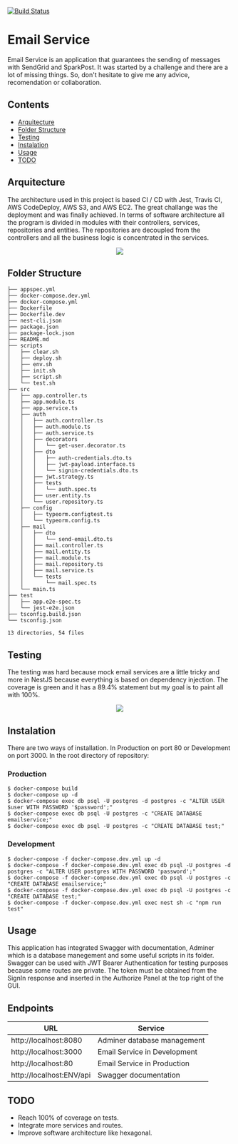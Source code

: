 [![Build Status](https://travis-ci.com/vargas88hugo/email-service.svg?branch=master)](https://travis-ci.com/vargas88hugo/email-service)
# Email Service

Email Service is an application that guarantees the sending of messages with SendGrid and SparkPost. It was started by a challenge and there are a lot of missing things. So, don't hesitate to give me any advice, recomendation or collaboration.

## Contents
- [Arquitecture](#Arquitecture)
- [Folder Structure](#Folder)
- [Testing](#Testing)
- [Instalation](#Instalation)
- [Usage](#Usage)
- [TODO](#TODO)

<a name="Arquitecture"></a>
## Arquitecture
The architecture used in this project is based CI / CD with Jest, Travis CI, AWS CodeDeploy, AWS S3, and AWS EC2. The great challange was the deployment and was finally achieved. In terms of software architecture all the program is divided in modules with their controllers, services, repositories and entities. The repositories are decoupled from the controllers and all the business logic is concentrated in the services.
<div align="center">
<img align="center" src="https://i.imgur.com/3XL71bZ.png" />
</div>

<a name="Folder"></a>
## Folder Structure
```
├── appspec.yml
├── docker-compose.dev.yml
├── docker-compose.yml
├── Dockerfile
├── Dockerfile.dev
├── nest-cli.json
├── package.json
├── package-lock.json
├── README.md
├── scripts
│   ├── clear.sh
│   ├── deploy.sh
│   ├── env.sh
│   ├── init.sh
│   ├── script.sh
│   └── test.sh
├── src
│   ├── app.controller.ts
│   ├── app.module.ts
│   ├── app.service.ts
│   ├── auth
│   │   ├── auth.controller.ts
│   │   ├── auth.module.ts
│   │   ├── auth.service.ts
│   │   ├── decorators
│   │   │   └── get-user.decorator.ts
│   │   ├── dto
│   │   │   ├── auth-credentials.dto.ts
│   │   │   ├── jwt-payload.interface.ts
│   │   │   └── signin-credentials.dto.ts
│   │   ├── jwt.strategy.ts
│   │   ├── tests
│   │   │   └── auth.spec.ts
│   │   ├── user.entity.ts
│   │   └── user.repository.ts
│   ├── config
│   │   ├── typeorm.configtest.ts
│   │   └── typeorm.config.ts
│   ├── mail
│   │   ├── dto
│   │   │   └── send-email.dto.ts
│   │   ├── mail.controller.ts
│   │   ├── mail.entity.ts
│   │   ├── mail.module.ts
│   │   ├── mail.repository.ts
│   │   ├── mail.service.ts
│   │   └── tests
│   │       └── mail.spec.ts
│   └── main.ts
├── test
│   ├── app.e2e-spec.ts
│   └── jest-e2e.json
├── tsconfig.build.json
└── tsconfig.json

13 directories, 54 files

```
<a name="Testing"></a>
## Testing
The testing was hard because mock email services are a little tricky and more in NestJS because everything is based on dependency injection. The coverage is green and it has a 89.4% statement but my goal is to paint all with 100%.
<div align="center">
<img align="center" src="http://i.imgur.com/62kHPWl.png" />
</div>

<a name="Instalation"></a>
## Instalation
There are two ways of installation. In Production on port 80 or Development on port 3000. In the root directory of repository:
### Production
```
$ docker-compose build
$ docker-compose up -d
$ docker-compose exec db psql -U postgres -d postgres -c "ALTER USER $user WITH PASSWORD '$password';"
$ docker-compose exec db psql -U postgres -c "CREATE DATABASE emailservice;"
$ docker-compose exec db psql -U postgres -c "CREATE DATABASE test;"
```
### Development
```
$ docker-compose -f docker-compose.dev.yml up -d
$ docker-compose -f docker-compose.dev.yml exec db psql -U postgres -d postgres -c "ALTER USER postgres WITH PASSWORD 'password';"
$ docker-compose -f docker-compose.dev.yml exec db psql -U postgres -c "CREATE DATABASE emailservice;"
$ docker-compose -f docker-compose.dev.yml exec db psql -U postgres -c "CREATE DATABASE test;"
$ docker-compose -f docker-compose.dev.yml exec nest sh -c "npm run test"

```

<a name="Usage"></a>
## Usage
This application has integrated Swagger with documentation, Adminer which is a database manegement and some useful scripts in its folder. Swagger can be used with JWT Bearer Authentication for testing purposes because some routes are private. The token must be obtained from the SignIn response and inserted in the Authorize Panel at the top right of the GUI.
## Endpoints
| URL | Service |
|-----|---------|
| http://localhost:8080 | Adminer database management |
| http://localhost:3000 | Email Service in Development |
| http://localhost:80 | Email Service in Production |
| http://localhost:ENV/api | Swagger documentation |

<a name="TODO"></a>
## TODO
* Reach 100% of coverage on tests.
* Integrate more services and routes.
* Improve software architecture like hexagonal.
